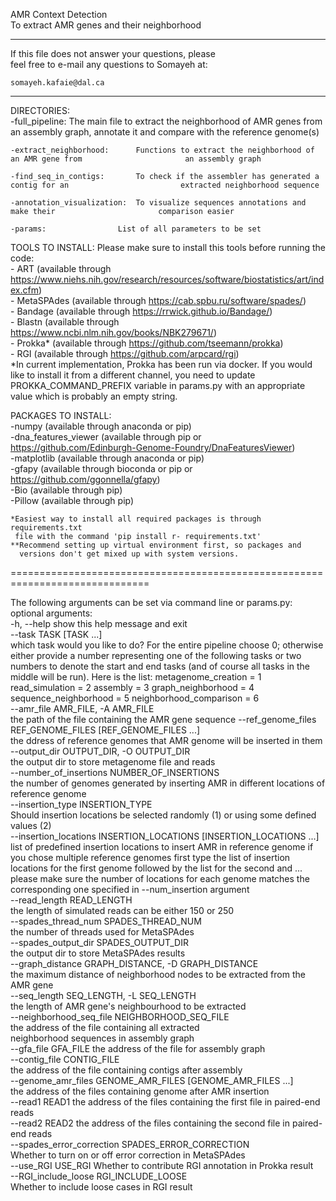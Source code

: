 AMR Context Detection  
To extract AMR genes and their neighborhood  

------------------------------------------------------------------

If this file does not answer your questions, please  
feel free to e-mail any questions to Somayeh at:  

    somayeh.kafaie@dal.ca

------------------------------------------------------------------


DIRECTORIES:  
    -full_pipeline: 			The main file to extract the neighborhood of AMR genes 						from an assembly graph,
					annotate it and compare with the reference genome(s)   
					  
    -extract_neighborhood:		Functions to extract the neighborhood of an AMR gene from 						an assembly graph  
    
    -find_seq_in_contigs:		To check if the assembler has generated a contig for an 						extracted neighborhood sequence  
    
    -annotation_visualization:	To visualize sequences annotations and make their 						comparison easier  
    
    -params:				List of all parameters to be set  

TOOLS TO INSTALL:
Please make sure to install this tools before running the code:  
	- ART		(available through https://www.niehs.nih.gov/research/resources/software/biostatistics/art/index.cfm)   
	- MetaSPAdes	(available through https://cab.spbu.ru/software/spades/)  
	- Bandage	(available through https://rrwick.github.io/Bandage/)  
	- Blastn	(available through https://www.ncbi.nlm.nih.gov/books/NBK279671/)  
	- Prokka*	(available through https://github.com/tseemann/prokka)  
	- RGI		(available through https://github.com/arpcard/rgi)  
*In current implementation, Prokka has been run via docker. If you would like to install it from a different channel, you need to update PROKKA_COMMAND_PREFIX variable in params.py with an appropriate value which is probably an empty string.  
  
PACKAGES TO INSTALL:  
    -numpy         		(available through anaconda or pip)  
    -dna_features_viewer	(available through pip or https://github.com/Edinburgh-Genome-Foundry/DnaFeaturesViewer)  
    -matplotlib    		(available through anaconda or pip)  
    -gfapy			(available through bioconda or pip or https://github.com/ggonnella/gfapy)  
    -Bio		       (available through pip)  
    -Pillow		       (available through pip)  

    *Easiest way to install all required packages is through requirements.txt
     file with the command 'pip install r- requirements.txt'  
    **Recommend setting up virtual environment first, so packages and
      versions don't get mixed up with system versions.  


==============================================================================

The following arguments can be set via command line or params.py:  
optional arguments:  
  -h, --help            show this help message and exit  
  --task TASK [TASK ...]  
                        which task would you like to do? For the entire
                        pipeline choose 0; otherwise either provide a number
                        representing one of the following tasks or two numbers
                        to denote the start and end tasks (and of course all
                        tasks in the middle will be run). Here is the list:
                        metagenome_creation = 1 read_simulation = 2 assembly =
                        3 graph_neighborhood = 4 sequence_neighborhood = 5
                        neighborhood_comparison = 6  
  --amr_file AMR_FILE, -A AMR_FILE  
                        the path of the file containing the AMR gene sequence
  --ref_genome_files REF_GENOME_FILES [REF_GENOME_FILES ...]  
                        the ddress of reference genomes that AMR genome will
                        be inserted in them  
  --output_dir OUTPUT_DIR, -O OUTPUT_DIR  
                        the output dir to store metagenome file and reads  
  --number_of_insertions NUMBER_OF_INSERTIONS  
                        the number of genomes generated by inserting AMR in
                        different locations of reference genome  
  --insertion_type INSERTION_TYPE  
                        Should insertion locations be selected randomly (1) or
                        using some defined values (2)  
  --insertion_locations INSERTION_LOCATIONS [INSERTION_LOCATIONS ...]  
                        list of predefined insertion locations to insert AMR
                        in reference genome if you chose multiple reference
                        genomes first type the list of insertion locations for
                        the first genome followed by the list for the second
                        and ... please make sure the number of locations for
                        each genome matches the corresponding one specified in
                        --num_insertion argument  
  --read_length READ_LENGTH  
                        the length of simulated reads can be either 150 or 250  
  --spades_thread_num SPADES_THREAD_NUM  
                        the number of threads used for MetaSPAdes  
  --spades_output_dir SPADES_OUTPUT_DIR  
                        the output dir to store MetaSPAdes results  
  --graph_distance GRAPH_DISTANCE, -D GRAPH_DISTANCE  
                        the maximum distance of neighborhood nodes to be
                        extracted from the AMR gene  
  --seq_length SEQ_LENGTH, -L SEQ_LENGTH  
                        the length of AMR gene's neighbourhood to be extracted  
  --neighborhood_seq_file NEIGHBORHOOD_SEQ_FILE  
                        the address of the file containing all extracted  
                        neighborhood sequences in assembly graph  
  --gfa_file GFA_FILE   the address of the file for assembly graph  
  --contig_file CONTIG_FILE  
                        the address of the file containing contigs after
                        assembly  
  --genome_amr_files GENOME_AMR_FILES [GENOME_AMR_FILES ...]  
                        the address of the files containing genome after AMR
                        insertion  
  --read1 READ1         the address of the files containing the first file in
                        paired-end reads  
  --read2 READ2         the address of the files containing the second file in
                        paired-end reads  
  --spades_error_correction SPADES_ERROR_CORRECTION  
                        Whether to turn on or off error correction in
                        MetaSPAdes  
  --use_RGI USE_RGI     Whether to contribute RGI annotation in Prokka result  
  --RGI_include_loose RGI_INCLUDE_LOOSE  
                        Whether to include loose cases in RGI result  


